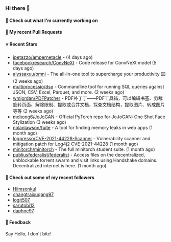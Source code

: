 ### Hi there 👋

#### 👷 Check out what I'm currently working on

#### 🔨 My recent Pull Requests


#### ⭐ Recent Stars

- [jpetazzo/ampernetacle](https://github.com/jpetazzo/ampernetacle) -  (4 days ago)
- [facebookresearch/ConvNeXt](https://github.com/facebookresearch/ConvNeXt) - Code release for ConvNeXt model (5 days ago)
- [alyssaxuu/omni](https://github.com/alyssaxuu/omni) - The all-in-one tool to supercharge your productivity ⌨️ (2 weeks ago)
- [multiprocessio/dsq](https://github.com/multiprocessio/dsq) - Commandline tool for running SQL queries against JSON, CSV, Excel, Parquet, and more. (2 weeks ago)
- [wmjordan/PDFPatcher](https://github.com/wmjordan/PDFPatcher) - PDF补丁丁——PDF工具箱，可以编辑书签、剪裁旋转页面、解除限制、提取或合并文档，探查文档结构，提取图片、转成图片等等 (2 weeks ago)
- [mchong6/JoJoGAN](https://github.com/mchong6/JoJoGAN) - Official PyTorch repo for JoJoGAN: One Shot Face Stylization (3 weeks ago)
- [nolanlawson/fuite](https://github.com/nolanlawson/fuite) - A tool for finding memory leaks in web apps (1 month ago)
- [logpresso/CVE-2021-44228-Scanner](https://github.com/logpresso/CVE-2021-44228-Scanner) - Vulnerability scanner and mitigation patch for Log4j2 CVE-2021-44228 (1 month ago)
- [minitorch/minitorch](https://github.com/minitorch/minitorch) - The full minitorch student suite.  (1 month ago)
- [publiusfederalist/federalist](https://github.com/publiusfederalist/federalist) - Access files on the decentralized, unblockable torrent swarm and visit links using Handshake domains.  Decentralized internet is here. (1 month ago)

#### 👯 Check out some of my recent followers

- [Hiimsonkul](https://github.com/Hiimsonkul)
- [changtraixuqang97](https://github.com/changtraixuqang97)
- [logit507](https://github.com/logit507)
- [sarutobi12](https://github.com/sarutobi12)
- [daphne97](https://github.com/daphne97)

#### 💬 Feedback

Say Hello, I don't bite!